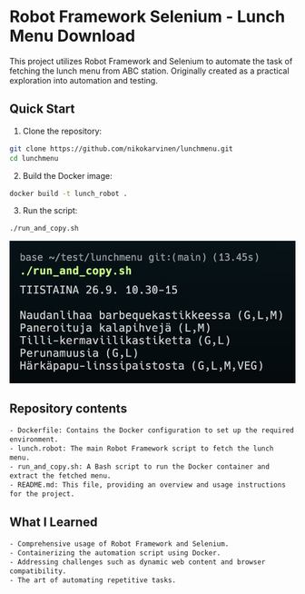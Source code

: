# Robot Framework Selenium - Lunch Menu Download

This project utilizes Robot Framework and Selenium to automate the task of fetching the lunch menu from ABC station. Originally created as a practical exploration into automation and testing.

## Quick Start

1. Clone the repository:

```bash
git clone https://github.com/nikokarvinen/lunchmenu.git
cd lunchmenu
```

2. Build the Docker image:

```bash
docker build -t lunch_robot .
```

3. Run the script:

```bash
./run_and_copy.sh
```

![menu-image](images/menu_img.jpg)

## Repository contents

    - Dockerfile: Contains the Docker configuration to set up the required environment.
    - lunch.robot: The main Robot Framework script to fetch the lunch menu.
    - run_and_copy.sh: A Bash script to run the Docker container and extract the fetched menu.
    - README.md: This file, providing an overview and usage instructions for the project.

## What I Learned

    - Comprehensive usage of Robot Framework and Selenium.
    - Containerizing the automation script using Docker.
    - Addressing challenges such as dynamic web content and browser compatibility.
    - The art of automating repetitive tasks.
